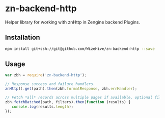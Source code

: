 # zn-backend-http

Helper library for working with znHttp in Zengine backend Plugins.

## Installation

```bash
npm install git+ssh://git@github.com/WizeHive/zn-backend-http --save
```

## Usage

```js
var zbh = require('zn-backend-http');

// Response success and failure handlers.
znHttp().get(path).then(zbh.formatResponse, zbh.errHandler);

// Fetch *all* records across multiple pages if available, optional filter object accepted.
zbh.fetchBatched(path, filters).then(function (results) {
   console.log(results.length);
});
```